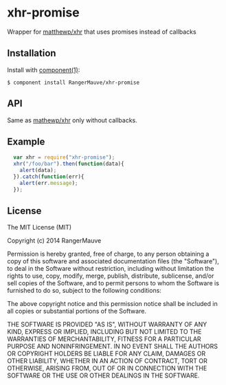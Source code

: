 
# xhr-promise

  Wrapper for [matthewp/xhr](https://github.com/matthewp/xhr) that uses promises instead of callbacks

## Installation

  Install with [component(1)](http://component.io):

    $ component install RangerMauve/xhr-promise

## API

  Same as [mathewp/xhr](https://github.com/matthewp/xhr#api) only without callbacks.
  
## Example
``` javascript
  var xhr = require("xhr-promise");
  xhr("/foo/bar").then(function(data){
    alert(data);
  }).catch(function(err){
    alert(err.message);
  });
```

## License

  The MIT License (MIT)

  Copyright (c) 2014 RangerMauve

  Permission is hereby granted, free of charge, to any person obtaining a copy
  of this software and associated documentation files (the "Software"), to deal
  in the Software without restriction, including without limitation the rights
  to use, copy, modify, merge, publish, distribute, sublicense, and/or sell
  copies of the Software, and to permit persons to whom the Software is
  furnished to do so, subject to the following conditions:

  The above copyright notice and this permission notice shall be included in
  all copies or substantial portions of the Software.

  THE SOFTWARE IS PROVIDED "AS IS", WITHOUT WARRANTY OF ANY KIND, EXPRESS OR
  IMPLIED, INCLUDING BUT NOT LIMITED TO THE WARRANTIES OF MERCHANTABILITY,
  FITNESS FOR A PARTICULAR PURPOSE AND NONINFRINGEMENT. IN NO EVENT SHALL THE
  AUTHORS OR COPYRIGHT HOLDERS BE LIABLE FOR ANY CLAIM, DAMAGES OR OTHER
  LIABILITY, WHETHER IN AN ACTION OF CONTRACT, TORT OR OTHERWISE, ARISING FROM,
  OUT OF OR IN CONNECTION WITH THE SOFTWARE OR THE USE OR OTHER DEALINGS IN
  THE SOFTWARE.
